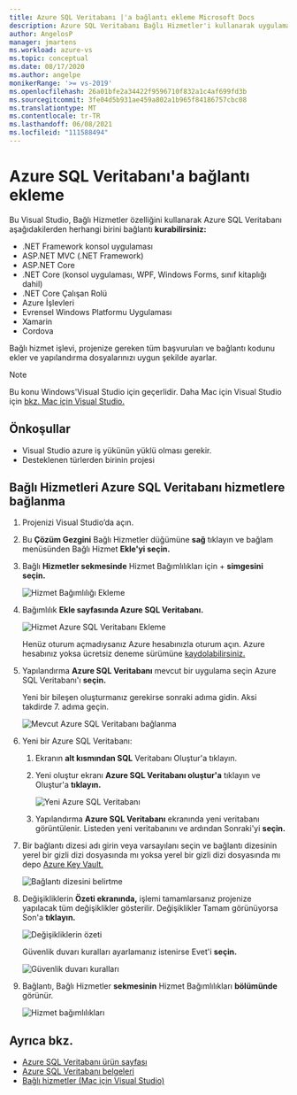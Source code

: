 ```yaml
---
title: Azure SQL Veritabanı |'a bağlantı ekleme Microsoft Docs
description: Azure SQL Veritabanı Bağlı Hizmetler'i kullanarak uygulamanıza Visual Studio ekleme
author: AngelosP
manager: jmartens
ms.workload: azure-vs
ms.topic: conceptual
ms.date: 08/17/2020
ms.author: angelpe
monikerRange: '>= vs-2019'
ms.openlocfilehash: 26a01bfe2a34422f9596710f832a1c4af699fd3b
ms.sourcegitcommit: 3fe04d5b931ae459a802a1b965f84186757cbc08
ms.translationtype: MT
ms.contentlocale: tr-TR
ms.lasthandoff: 06/08/2021
ms.locfileid: "111588494"
---
```

# <a name="add-a-connection-to-azure-sql-database"></a>Azure SQL Veritabanı'a bağlantı ekleme

Bu Visual Studio, Bağlı Hizmetler özelliğini kullanarak Azure SQL Veritabanı aşağıdakilerden herhangi birini bağlantı **kurabilirsiniz:**

- .NET Framework konsol uygulaması
- ASP.NET MVC (.NET Framework) 
- ASP.NET Core
- .NET Core (konsol uygulaması, WPF, Windows Forms, sınıf kitaplığı dahil)
- .NET Core Çalışan Rolü
- Azure İşlevleri
- Evrensel Windows Platformu Uygulaması
- Xamarin
- Cordova

Bağlı hizmet işlevi, projenize gereken tüm başvuruları ve bağlantı kodunu ekler ve yapılandırma dosyalarınızı uygun şekilde ayarlar.

> [!NOTE]
> Bu konu Windows'Visual Studio için geçerlidir. Daha Mac için Visual Studio için [bkz. Mac için Visual Studio.](/visualstudio/mac/connected-services)
## <a name="prerequisites"></a>Önkoşullar

- Visual Studio azure iş yükünün yüklü olması gerekir.
- Desteklenen türlerden birinin projesi

## <a name="connect-to-azure-sql-database-using-connected-services"></a>Bağlı Hizmetleri Azure SQL Veritabanı hizmetlere bağlanma

1. Projenizi Visual Studio’da açın.

1. Bu **Çözüm Gezgini** Bağlı Hizmetler düğümüne **sağ** tıklayın ve bağlam menüsünden Bağlı Hizmet **Ekle'yi seçin.**

1. Bağlı **Hizmetler sekmesinde** Hizmet Bağımlılıkları için + **simgesini seçin.**

    ![Hizmet Bağımlılığı Ekleme](./media/vs-azure-tools-connected-services-storage/vs-2019/connected-services-tab.png)

1. Bağımlılık **Ekle sayfasında Azure SQL Veritabanı.** 

    ![Hizmet Azure SQL Veritabanı Ekleme](./media/azure-sql-database-add-connected-service/azure-sql-database.png)

    Henüz oturum açmadıysanız Azure hesabınızla oturum açın. Azure hesabınız yoksa ücretsiz deneme sürümüne [kaydolabilirsiniz.](https://azure.microsoft.com/account/free)

1. Yapılandırma **Azure SQL Veritabanı** mevcut bir uygulama seçin Azure SQL Veritabanı'ı **seçin.**

    Yeni bir bileşen oluşturmanız gerekirse sonraki adıma gidin. Aksi takdirde 7. adıma geçin.

    ![Mevcut Azure SQL Veritabanı bağlanma](./media/azure-sql-database-add-connected-service/created-azure-sql-database.png)

1. Yeni bir Azure SQL Veritabanı:

   1. Ekranın **alt kısmından SQL** Veritabanı Oluştur'a tıklayın.

   1. Yeni oluştur ekranı **Azure SQL Veritabanı oluştur'a** tıklayın ve Oluştur'a **tıklayın.**

       ![Yeni Azure SQL Veritabanı](./media/azure-sql-database-add-connected-service/create-new-azure-sql-database.png)

   1. Yapılandırma **Azure SQL Veritabanı** ekranında yeni veritabanı görüntülenir. Listeden yeni veritabanını ve ardından Sonraki'yi **seçin.**

1. Bir bağlantı dizesi adı girin veya varsayılanı seçin ve bağlantı dizesinin yerel bir gizli dizi dosyasında mı yoksa yerel bir gizli dizi dosyasında mı depo [Azure Key Vault.](/azure/key-vault)

   ![Bağlantı dizesini belirtme](./media/azure-sql-database-add-connected-service/connection-string.png)

1. Değişikliklerin **Özeti ekranında,** işlemi tamamlarsanız projenize yapılacak tüm değişiklikler gösterilir. Değişiklikler Tamam görünüyorsa Son'a **tıklayın.**

   ![Değişikliklerin özeti](./media/azure-sql-database-add-connected-service/summary-of-changes.png)

   Güvenlik duvarı kuralları ayarlamanız istenirse Evet'i **seçin.**

   ![Güvenlik duvarı kuralları](./media/azure-sql-database-add-connected-service/firewall-rules.png)

1. Bağlantı, Bağlı Hizmetler **sekmesinin** Hizmet Bağımlılıkları **bölümünde** görünür.

   ![Hizmet bağımlılıkları](./media/azure-sql-database-add-connected-service/service-dependencies-after.png)

## <a name="see-also"></a>Ayrıca bkz.

- [Azure SQL Veritabanı ürün sayfası](https://azure.microsoft.com/services/sql-database/)
- [Azure SQL Veritabanı belgeleri](/azure/azure-sql/database/)
- [Bağlı hizmetler (Mac için Visual Studio)](/visualstudio/mac/connected-services)
